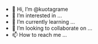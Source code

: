 - 👋 Hi, I’m @kuotagrame
- 👀 I’m interested in ...
- 🌱 I’m currently learning ...
- 💞️ I’m looking to collaborate on ...
- 📫 How to reach me ...

<!---
kuotagrame/kuotagrame is a ✨ special ✨ repository because its `README.md` (this file) appears on your GitHub profile.
You can click the Preview link to take a look at your changes.
--->
